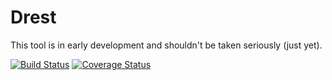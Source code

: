 Drest
=======

This tool is in early development and shouldn't be taken seriously (just yet).

[![Build Status](https://travis-ci.org/leedavis81/Drest.png?branch=master)](https://travis-ci.org/leedavis81/Drest)
[![Coverage Status](https://coveralls.io/repos/leedavis81/drest/badge.png?branch=master)](https://coveralls.io/r/leedavis81/drest?branch=master)
